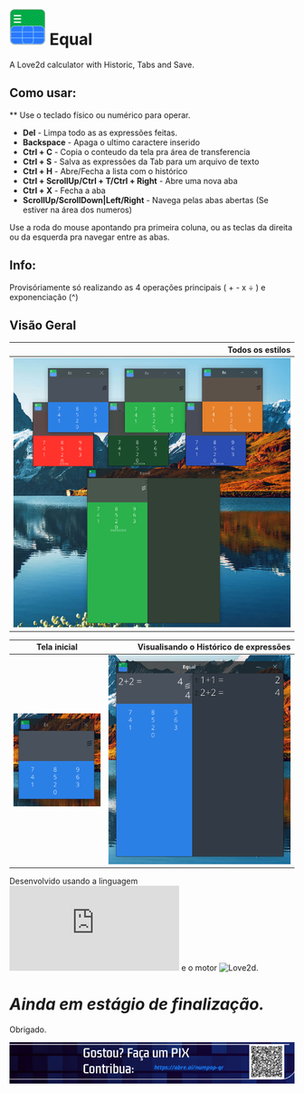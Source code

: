 # <img src="https://raw.githubusercontent.com/andryeltj/equal/main/res/equal512.png" width="64" height="64" /> Equal
A Love2d calculator with Historic, Tabs and Save.

## Como usar:
 ** Use o teclado físico ou numérico para operar.
 - **Del**			-	Limpa todo as as expressões feitas.
 - **Backspace**		-	Apaga o ultimo caractere inserido
 - **Ctrl + C**		-	Copia o conteudo da tela pra área de transferencia
 - **Ctrl + S**		-	Salva as expressões da Tab para um arquivo de texto
 - **Ctrl + H**		-	Abre/Fecha a lista com o histórico
 - **Ctrl + ScrollUp/Ctrl + T/Ctrl + Right**	-	Abre uma nova aba
 - **Ctrl + X**					-	Fecha a aba
 - **ScrollUp/ScrollDown|Left/Right**		-	Navega pelas abas abertas (Se estiver na área dos numeros)

Use a roda do mouse apontando pra primeira coluna, ou as teclas da direita ou da esquerda pra navegar entre as abas.

## Info:
Provisóriamente só realizando as 4 operações principais ( + - x ÷ ) e exponenciação (^)

## Visão Geral
| Todos os estilos |
| -------------:|
| ![300x256](https://raw.githubusercontent.com/andryeltj/equal/main/shots/alltabs.png) |

| Tela inicial | Visualisando o Histórico de expressões |
| ------------- | -------------:|
| ![300x256](https://raw.githubusercontent.com/andryeltj/equal/main/shots/equal.png) | ![300x256](https://raw.githubusercontent.com/andryeltj/equal/main/shots/equalHistory.png) |



Desenvolvido usando a linguagem ![Lua](https://www.lua.org/docs.html) e o motor ![Love2d](https://love2d.org/).

# ***Ainda em estágio de finalização.***

Obrigado.



 [![Gostou? Contribua](https://raw.githubusercontent.com/andryeltj/NumPop/main/res/PIX-NumPop.png)](https://abre.ai/numpop-qr)
